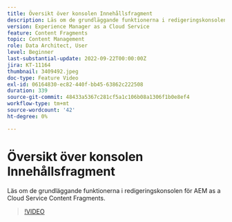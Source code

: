 ```yaml
---
title: Översikt över konsolen Innehållsfragment
description: Läs om de grundläggande funktionerna i redigeringskonsolen för AEM as a Cloud Service Content Fragments.
version: Experience Manager as a Cloud Service
feature: Content Fragments
topic: Content Management
role: Data Architect, User
level: Beginner
last-substantial-update: 2022-09-22T00:00:00Z
jira: KT-11164
thumbnail: 3409492.jpeg
doc-type: Feature Video
exl-id: 06164830-ec82-440f-bb45-63862c222508
duration: 339
source-git-commit: 48433a5367c281cf5a1c106b08a1306f1b0e8ef4
workflow-type: tm+mt
source-wordcount: '42'
ht-degree: 0%

---
```


# Översikt över konsolen Innehållsfragment

Läs om de grundläggande funktionerna i redigeringskonsolen för AEM as a Cloud Service Content Fragments.

>[!VIDEO](https://video.tv.adobe.com/v/3449335?quality=12&learn=on&captions=swe)
